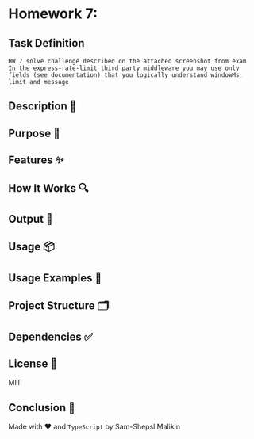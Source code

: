# Homework 7:

## Task Definition

```
HW 7 solve challenge described on the attached screenshot from exam
In the express-rate-limit third party middleware you may use only fields (see documentation) that you logically understand windowMs, limit and message
```

## Description 📝

## Purpose 🎯

## Features ✨

## How It Works 🔍

## Output 📜

## Usage 📦

## Usage Examples 🚀

## Project Structure 🗂

## Dependencies ✅

## License 📄

MIT

## Conclusion 🧮

Made with ❤️ and `TypeScript` by Sam-Shepsl Malikin
